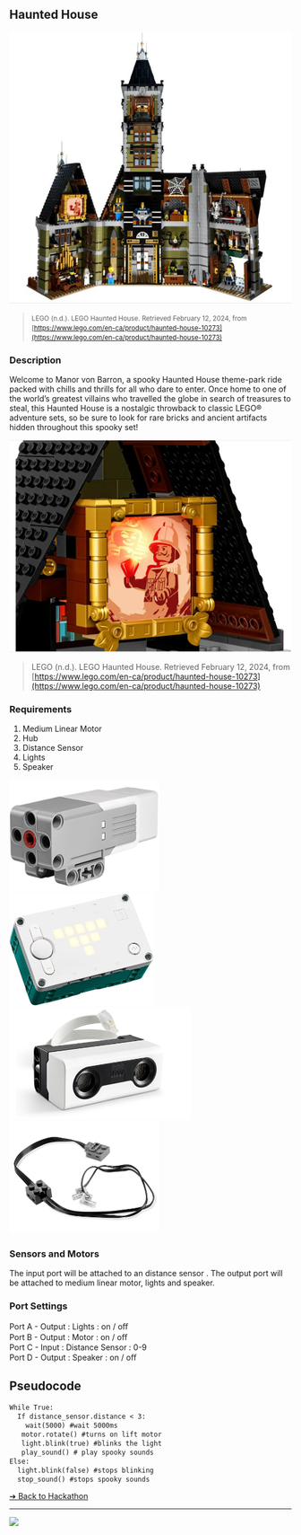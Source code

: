 ## Haunted House

![Haunted House](images/haunted-house.png)

> <small>LEGO (n.d.). LEGO Haunted House. Retrieved February 12, 2024, from [https://www.lego.com/en-ca/product/haunted-house-10273](https://www.lego.com/en-ca/product/haunted-house-10273)</small>

### Description

Welcome to Manor von Barron, a spooky Haunted House theme-park ride packed with chills and thrills for all who dare to enter. Once home to one of the world’s greatest villains who travelled the globe in search of treasures to steal, this Haunted House is a nostalgic throwback to classic LEGO® adventure sets, so be sure to look for rare bricks and ancient artifacts hidden throughout this spooky set!

![Haunted House](images/haunted-house-interactive.png)

> <smalll>LEGO (n.d.). LEGO Haunted House. Retrieved February 12, 2024, from [https://www.lego.com/en-ca/product/haunted-house-10273](https://www.lego.com/en-ca/product/haunted-house-10273)</small>

### Requirements

1. Medium Linear Motor
2. Hub
3. Distance Sensor
4. Lights
5. Speaker

<img src="/media/ev3/steering-motor.png" height="200">
<img src="/media/spike/hub-robot-inventor.jpeg" height="200">
<img src="/media/spike/distance-sensor.png" height="200">
<img src="/media/power-functions/lights.jpeg" height="200">

### Sensors and Motors

The input port will be attached to an distance sensor . The output port will be attached to medium linear motor, lights and speaker.

### Port Settings

Port A - Output : Lights : on / oﬀ  
Port B - Output : Motor : on / oﬀ  
Port C - Input : Distance Sensor : 0-9  
Port D - Output : Speaker : on / oﬀ  

## Pseudocode

```pseudocode
While True:
  If distance_sensor.distance < 3:
    wait(5000) #wait 5000ms
   motor.rotate() #turns on lift motor
   light.blink(true) #blinks the light
   play_sound() # play spooky sounds
Else:
  light.blink(false) #stops blinking
  stop_sound() #stops spooky sounds
```

[&#10132; Back to Hackathon](/hackathon-set/)

---

<a href="https://brickmmo.com">
<img src="https://brickmmo.com/images/brickmmo-logo-horizontal.jpg" width="100">
</a>
